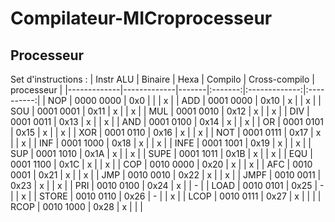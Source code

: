 # Compilateur-MICroprocesseur

## Processeur

Set d'instructions : 
| Instr ALU   | Binaire     | Hexa  | Compilo | Cross-compilo | processeur |
|-------------|-------------|-------|:-------:|:-------------:|:----------:|
| NOP         | 0000 0000   | 0x0   |         |               | x          |
| ADD         | 0001 0000   | 0x10  | x       |               | x          |
| SOU         | 0001 0001   | 0x11  | x       |               | x          |
| MUL         | 0001 0010   | 0x12  | x       |               | x          |
| DIV         | 0001 0011   | 0x13  | x       |               | x          |
| AND         | 0001 0100   | 0x14  | x       |               | x          |
| OR          | 0001 0101   | 0x15  | x       |               | x          |
| XOR         | 0001 0110   | 0x16  | x       |               | x          |
| NOT         | 0001 0111   | 0x17  | x       |               | x          |
| INF         | 0001 1000   | 0x18  | x       |               | x          |
| INFE        | 0001 1001   | 0x19  | x       |               | x          |
| SUP         | 0001 1010   | 0x1A  | x       |               | x          |
| SUPE        | 0001 1011   | 0x1B  | x       |               | x          |
| EQU         | 0001 1100   | 0x1C  | x       |               | x          |
| COP         | 0010 0000   | 0x20  | x       |               | x          |
| AFC         | 0010 0001   | 0x21  | x       |               | x          |
| JMP         | 0010 0010   | 0x22  | x       |               | x          |
| JMPF        | 0010 0011   | 0x23  | x       |               | x          |
| PRI         | 0010 0100   | 0x24  | x       |               | -          |
| LOAD        | 0010 0101   | 0x25  | -       |               | x          |
| STORE       | 0010 0110   | 0x26  | -       |               | x          |
| LCOP        | 0010 0111   | 0x27  | x       |               |            |
| RCOP        | 0010 1000   | 0x28  | x       |               |            |
